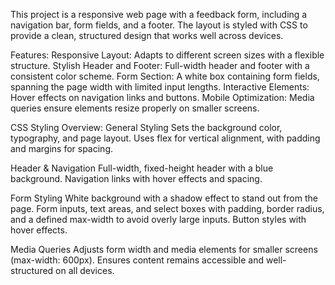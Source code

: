 This project is a responsive web page with a feedback form, including a navigation bar, form fields, and a footer. The layout is styled with CSS to provide a clean, structured design that works well across devices.

Features:
Responsive Layout: Adapts to different screen sizes with a flexible structure.
Stylish Header and Footer: Full-width header and footer with a consistent color scheme.
Form Section: A white box containing form fields, spanning the page width with limited input lengths.
Interactive Elements: Hover effects on navigation links and buttons.
Mobile Optimization: Media queries ensure elements resize properly on smaller screens.

CSS Styling Overview:
General Styling
Sets the background color, typography, and page layout.
Uses flex for vertical alignment, with padding and margins for spacing.

Header & Navigation
Full-width, fixed-height header with a blue background.
Navigation links with hover effects and spacing.

Form Styling
White background with a shadow effect to stand out from the page.
Form inputs, text areas, and select boxes with padding, border radius, and a defined max-width to avoid overly large inputs.
Button styles with hover effects.

Media Queries
Adjusts form width and media elements for smaller screens (max-width: 600px).
Ensures content remains accessible and well-structured on all devices.